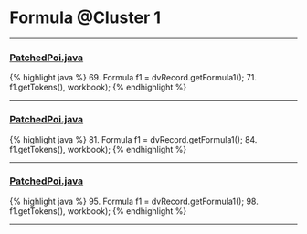 # Formula @Cluster 1

***

### [PatchedPoi.java](https://searchcode.com/codesearch/view/72854649/)
{% highlight java %}
69. Formula f1 = dvRecord.getFormula1();
71.     f1.getTokens(), workbook);
{% endhighlight %}

***

### [PatchedPoi.java](https://searchcode.com/codesearch/view/72854649/)
{% highlight java %}
81. Formula f1 = dvRecord.getFormula1();
84.     f1.getTokens(), workbook);
{% endhighlight %}

***

### [PatchedPoi.java](https://searchcode.com/codesearch/view/72854649/)
{% highlight java %}
95. Formula f1 = dvRecord.getFormula1();
98.     f1.getTokens(), workbook);
{% endhighlight %}

***

